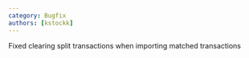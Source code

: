 ```yaml
---
category: Bugfix
authors: [kstockk]
---
```


Fixed clearing split transactions when importing matched transactions
